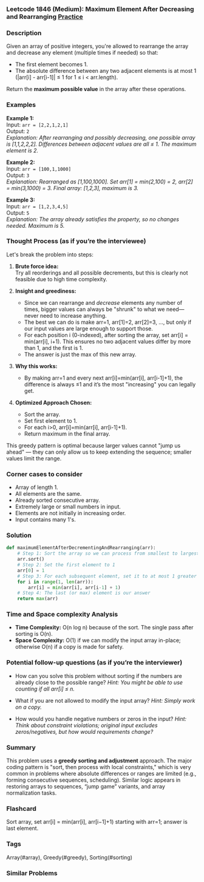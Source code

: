 ### Leetcode 1846 (Medium): Maximum Element After Decreasing and Rearranging [Practice](https://leetcode.com/problems/maximum-element-after-decreasing-and-rearranging)

### Description  
Given an array of positive integers, you're allowed to rearrange the array and decrease any element (multiple times if needed) so that:
- The first element becomes 1.
- The absolute difference between any two adjacent elements is at most 1 (|arr[i] - arr[i-1]| ≤ 1 for 1 ≤ i < arr.length).

Return the **maximum possible value** in the array after these operations.

### Examples  

**Example 1:**  
Input: `arr = [2,2,1,2,1]`  
Output: `2`  
*Explanation: After rearranging and possibly decreasing, one possible array is [1,1,2,2,2]. Differences between adjacent values are all ≤ 1. The maximum element is 2.*

**Example 2:**  
Input: `arr = [100,1,1000]`  
Output: `3`  
*Explanation: Rearranged as [1,100,1000]. Set arr[1] = min(2,100) = 2, arr[2] = min(3,1000) = 3. Final array: [1,2,3], maximum is 3.*

**Example 3:**  
Input: `arr = [1,2,3,4,5]`  
Output: `5`  
*Explanation: The array already satisfies the property, so no changes needed. Maximum is 5.*

### Thought Process (as if you’re the interviewee)  
Let's break the problem into steps:

1. **Brute force idea:**  
   Try all reorderings and all possible decrements, but this is clearly not feasible due to high time complexity.

2. **Insight and greediness:**  
   - Since we can rearrange and *decrease* elements any number of times, bigger values can always be "shrunk" to what we need—never need to increase anything.
   - The best we can do is make arr=1, arr[1]=2, arr[2]=3, ..., but only if our input values are large enough to support those.
   - For each position i (0-indexed), after sorting the array, set arr[i] = min(arr[i], i+1). This ensures no two adjacent values differ by more than 1, and the first is 1.
   - The answer is just the max of this new array.

3. **Why this works:**  
   - By making arr=1 and every next arr[i]=min(arr[i], arr[i-1]+1), the difference is always ≤1 and it’s the most "increasing" you can legally get.

4. **Optimized Approach Chosen:**  
   - Sort the array.
   - Set first element to 1.
   - For each i>0, arr[i]=min(arr[i], arr[i-1]+1).
   - Return maximum in the final array.

This greedy pattern is optimal because larger values cannot "jump us ahead" — they can only allow us to keep extending the sequence; smaller values limit the range.

### Corner cases to consider  
- Array of length 1.
- All elements are the same.
- Already sorted consecutive array.
- Extremely large or small numbers in input.
- Elements are not initially in increasing order.
- Input contains many 1's.

### Solution

```python
def maximumElementAfterDecrementingAndRearranging(arr):
    # Step 1: Sort the array so we can process from smallest to largest
    arr.sort()
    # Step 2: Set the first element to 1
    arr[0] = 1
    # Step 3: For each subsequent element, set it to at most 1 greater than previous
    for i in range(1, len(arr)):
        arr[i] = min(arr[i], arr[i-1] + 1)
    # Step 4: The last (or max) element is our answer
    return max(arr)
```

### Time and Space complexity Analysis  

- **Time Complexity:** O(n log n) because of the sort. The single pass after sorting is O(n).
- **Space Complexity:** O(1) if we can modify the input array in-place; otherwise O(n) if a copy is made for safety.

### Potential follow-up questions (as if you’re the interviewer)  

- How can you solve this problem without sorting if the numbers are already close to the possible range?
  *Hint: You might be able to use counting if all arr[i] ≤ n.*

- What if you are not allowed to modify the input array?
  *Hint: Simply work on a copy.*

- How would you handle negative numbers or zeros in the input?
  *Hint: Think about constraint violations; original input excludes zeros/negatives, but how would requirements change?*

### Summary
This problem uses a **greedy sorting and adjustment** approach. The major coding pattern is "sort, then process with local constraints," which is very common in problems where absolute differences or ranges are limited (e.g., forming consecutive sequences, scheduling). Similar logic appears in restoring arrays to sequences, “jump game” variants, and array normalization tasks.


### Flashcard
Sort array, set arr[i] = min(arr[i], arr[i−1]+1) starting with arr=1; answer is last element.

### Tags
Array(#array), Greedy(#greedy), Sorting(#sorting)

### Similar Problems

